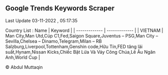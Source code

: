 

## Google Trends Keywords Scraper 
 
Last Update 03-11-2022 , 05:17:35

Country List :
 Name  | Keyword |
| ------------- | ------------- |
| VIETNAM | Man City,Man Utd,Cúp C1,Fed,Saigon Square,Juventus – PSG,Man City – Sevilla,Chelsea – Dinamo,Telegram,Milan – RB Salzburg,Liverpool,Tottenham,Genshin code,Hữu Tín,FED tăng lãi suất,Hynam,Nissan Kicks,Chiếc Bật Lửa Và Váy Công Chúa,Lê Âu Ngân Anh,World Cup |



© Abdul Muttaqin 
